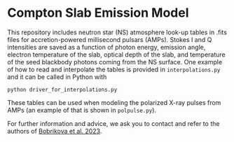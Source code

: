 # Compton Slab Emission Model

This repository includes neutron star (NS) atmosphere look-up tables in .fits files for accretion-powered millisecond pulsars (AMPs). Stokes I and Q intensities are saved as a function of photon energy, emission angle, electron temperature of the slab, optical depth of the slab, and temperature of the seed blackbody photons coming from the NS surface. One example of how to read and interpolate the tables is provided in `interpolations.py` and it can be called in Python with
```
python driver_for_interpolations.py
```

These tables can be used when modeling the polarized X-ray pulses from AMPs (an example of that is shown in `polpulse.py`).

For further information and advice, we ask you to contact and refer to the authors of [Bobrikova et al. 2023](https://arxiv.org/abs/2309.02329).
